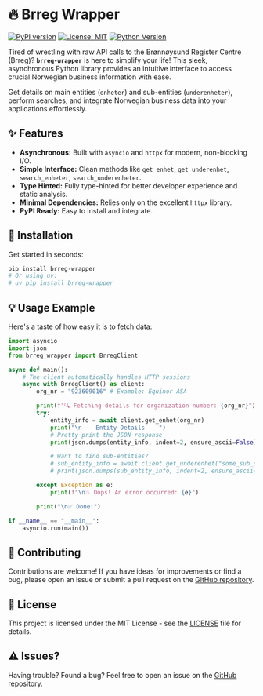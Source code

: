 # 🔥 Brreg Wrapper

[![PyPI version](https://img.shields.io/pypi/v/brreg-wrapper.svg)](https://pypi.org/project/brreg-wrapper/)
[![License: MIT](https://img.shields.io/badge/License-MIT-yellow.svg)](https://opensource.org/licenses/MIT)
[![Python Version](https://img.shields.io/pypi/pyversions/brreg-wrapper.svg)](https://pypi.org/project/brreg-wrapper/)

<!-- Optional: Add build status badge if you set up CI beyond publishing -->
<!-- [![Build Status](https://github.com/sondreal/brreg-wrapper/actions/workflows/your-ci-workflow.yml/badge.svg)](https://github.com/sondreal/brreg-wrapper/actions/workflows/your-ci-workflow.yml) -->

Tired of wrestling with raw API calls to the Brønnøysund Register Centre (Brreg)? **`brreg-wrapper`** is here to simplify your life! This sleek, asynchronous Python library provides an intuitive interface to access crucial Norwegian business information with ease.

Get details on main entities (`enheter`) and sub-entities (`underenheter`), perform searches, and integrate Norwegian business data into your applications effortlessly.

## ✨ Features

- **Asynchronous:** Built with `asyncio` and `httpx` for modern, non-blocking I/O.
- **Simple Interface:** Clean methods like `get_enhet`, `get_underenhet`, `search_enheter`, `search_underenheter`.
- **Type Hinted:** Fully type-hinted for better developer experience and static analysis.
- **Minimal Dependencies:** Relies only on the excellent `httpx` library.
- **PyPI Ready:** Easy to install and integrate.

## 🚀 Installation

Get started in seconds:

```bash
pip install brreg-wrapper
# Or using uv:
# uv pip install brreg-wrapper
```

## 💡 Usage Example

Here's a taste of how easy it is to fetch data:

```python
import asyncio
import json
from brreg_wrapper import BrregClient

async def main():
    # The client automatically handles HTTP sessions
    async with BrregClient() as client:
        org_nr = "923609016" # Example: Equinor ASA

        print(f"🔍 Fetching details for organization number: {org_nr}")
        try:
            entity_info = await client.get_enhet(org_nr)
            print("\n--- Entity Details ---")
            # Pretty print the JSON response
            print(json.dumps(entity_info, indent=2, ensure_ascii=False))

            # Want to find sub-entities?
            # sub_entity_info = await client.get_underenhet("some_sub_org_nr")
            # print(json.dumps(sub_entity_info, indent=2, ensure_ascii=False))

        except Exception as e:
            print(f"\n💥 Oops! An error occurred: {e}")

        print("\n✅ Done!")

if __name__ == "__main__":
    asyncio.run(main())
```

## 🤝 Contributing

Contributions are welcome! If you have ideas for improvements or find a bug, please open an issue or submit a pull request on the [GitHub repository](https://github.com/sondreal/brreg-wrapper).

## 📜 License

This project is licensed under the MIT License - see the [LICENSE](LICENSE) file for details.

## ⚠️ Issues?

Having trouble? Found a bug? Feel free to open an issue on the [GitHub repository](https://github.com/sondreal/brreg-wrapper/issues).
